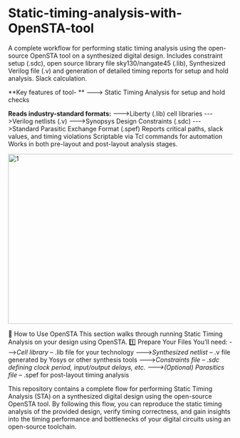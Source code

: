 # Static-timing-analysis-with-OpenSTA-tool
A complete workflow for performing static timing analysis using the open-source OpenSTA tool on a synthesized digital design. Includes constraint setup (.sdc), open source library file sky130/nangate45 (.lib), Synthesized Verilog file (.v)  and generation of detailed timing reports for setup and hold analysis. Slack calculation. 

**Key features of tool- **
---> Static Timing Analysis for setup and hold checks

**Reads industry-standard formats:**
--->Liberty (.lib) cell libraries
--->Verilog netlists (.v)
--->Synopsys Design Constraints (.sdc)
--->Standard Parasitic Exchange Format (.spef)
Reports critical paths, slack values, and timing violations
Scriptable via Tcl commands for automation
Works in both pre-layout and post-layout analysis stages.

<img width="820" height="381" alt="1" src="https://github.com/user-attachments/assets/aa9065ec-fc46-4df3-9a9b-d1fe5dd9202c" />


📌 How to Use OpenSTA
This section walks through running Static Timing Analysis on your design using OpenSTA.
1️⃣ Prepare Your Files
You’ll need:
--->_Cell library_ – .lib file for your technology
--->_Synthesized netlist_ – .v file generated by Yosys or other synthesis tools
--->_Constraints file _– .sdc defining clock period, input/output delays, etc.
--->_(Optional) Parasitics file_ – .spef for post-layout timing analysis

This repository contains a complete flow for performing Static Timing Analysis (STA) on a synthesized digital design using the open-source OpenSTA tool. 
By following this flow, you can reproduce the static timing analysis of the provided design, verify timing correctness, and gain insights into the timing performance and bottlenecks of your digital circuits using an open-source toolchain.
